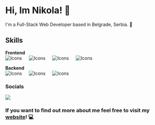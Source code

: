 # Hi, Im Nikola! 👋
I'm a Full-Stack Web Developer based in Belgrade, Serbia. 📌

## Skills
**Frontend** <br />
![Icons](https://skillicons.dev/icons?i=html,css) &emsp; ![Icons](https://skillicons.dev/icons?i=js,ts) &emsp; ![Icons](https://skillicons.dev/icons?i=vue,nuxt)  &emsp; ![Icons](https://skillicons.dev/icons?i=sass,tailwind,bootstrap) <br />

**Backend** <br />
![Icons](https://skillicons.dev/icons?i=python,django) &emsp; ![Icons](https://skillicons.dev/icons?i=nodejs,express) &emsp; ![Icons](https://skillicons.dev/icons?i=mongodb,postgresql,mysql)

### Socials
[<img src="https://img.shields.io/badge/Linkedin-blue?style=for-the-badge&logo=linkedin" target="_blank">](https://www.linkedin.com/in/nikola-dev/)

### If you want to find out more about me feel free to visit my [website](https://www.nikolastancic.com/)! 💻
